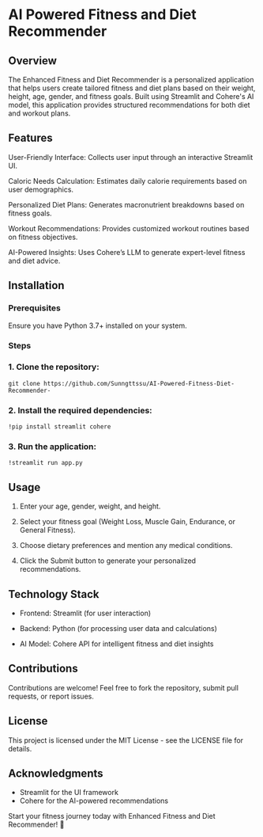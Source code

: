 # AI Powered Fitness and Diet Recommender

## Overview

The Enhanced Fitness and Diet Recommender is a personalized application that helps users create tailored fitness and diet plans based on their weight, height, age, gender, and fitness goals. Built using Streamlit and Cohere's AI model, this application provides structured recommendations for both diet and workout plans.

## Features

User-Friendly Interface: Collects user input through an interactive Streamlit UI.

Caloric Needs Calculation: Estimates daily calorie requirements based on user demographics.

Personalized Diet Plans: Generates macronutrient breakdowns based on fitness goals.

Workout Recommendations: Provides customized workout routines based on fitness objectives.

AI-Powered Insights: Uses Cohere’s LLM to generate expert-level fitness and diet advice.

## Installation

### Prerequisites

Ensure you have Python 3.7+ installed on your system.

### Steps

### 1. Clone the repository:

    git clone https://github.com/Sunngttssu/AI-Powered-Fitness-Diet-Recommender-

### 2. Install the required dependencies:

    !pip install streamlit cohere

### 3. Run the application:

    !streamlit run app.py

## Usage

1. Enter your age, gender, weight, and height.

2. Select your fitness goal (Weight Loss, Muscle Gain, Endurance, or General Fitness).

3. Choose dietary preferences and mention any medical conditions.

4. Click the Submit button to generate your personalized recommendations.

## Technology Stack

* Frontend: Streamlit (for user interaction)

* Backend: Python (for processing user data and calculations)

* AI Model: Cohere API for intelligent fitness and diet insights

## Contributions

Contributions are welcome! Feel free to fork the repository, submit pull requests, or report issues.

## License

This project is licensed under the MIT License - see the LICENSE file for details.

## Acknowledgments

* Streamlit for the UI framework
* Cohere for the AI-powered recommendations


Start your fitness journey today with Enhanced Fitness and Diet Recommender! 🚀
